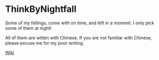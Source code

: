# ThinkByNightfall
Some of my fellings, come with on time, and left in a moment. I only pick some of them at night!

All of them are witten with Chinese, If you are not familiar with Chinese, please excuse me for my poor writing.

[Wiki](https://github.com/heibor/ThinkByNightfall/wiki)
